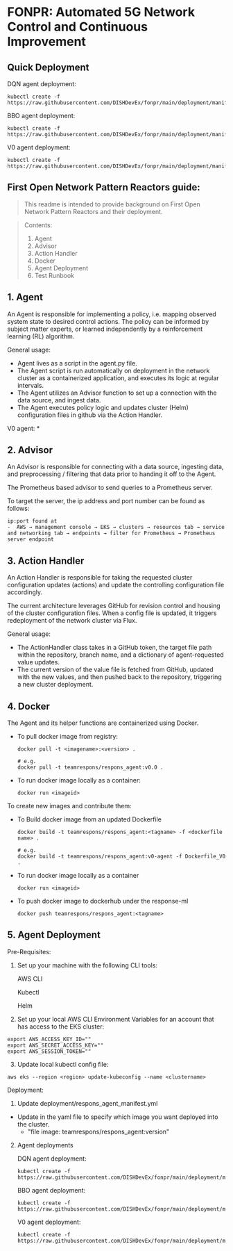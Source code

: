 # FONPR: Automated 5G Network Control and Continuous Improvement

## Quick Deployment 
DQN agent deployment:
```console
kubectl create -f https://raw.githubusercontent.com/DISHDevEx/fonpr/main/deployment/manifest_dqn_agent.yml
```
BBO agent deployment:
```console
kubectl create -f https://raw.githubusercontent.com/DISHDevEx/fonpr/main/deployment/manifest_bbo_agent.yml
```
V0 agent deployment:
```console
kubectl create -f https://raw.githubusercontent.com/DISHDevEx/fonpr/main/deployment/manifest_v0_agent.yml
```


## First Open Network Pattern Reactors guide: 
> This readme is intended to provide background on First Open Network Pattern Reactors and their deployment.

> Contents:
> 1. Agent <br/>
> 2. Advisor <br/>
> 3. Action Handler <br/>
> 4. Docker<br/>
> 5. Agent Deployment <br/>
> 6. Test Runbook <br/>

## __1. Agent__
An Agent is responsible for implementing a policy, i.e. mapping observed system state to desired control actions. The policy can be informed by subject matter experts, or learned independently by a reinforcement learning (RL) algorithm.

General usage:
* Agent lives as a script in the agent.py file.
* The Agent script is run automatically on deployment in the network cluster as a containerized application, and executes its logic at regular intervals.
* The Agent utilizes an Advisor function to set up a connection with the data source, and ingest data.
* The Agent executes policy logic and updates cluster (Helm) configuration files in github via the Action Handler. 

V0 agent:
 * 

## __2. Advisor__
An Advisor is responsible for connecting with a data source, ingesting data, and preprocessing / filtering that data prior to handing it off to the Agent.

The Prometheus based advisor to send queries to a Prometheus server.

To target the server, the ip address and port number can be found as follows:

    ip:port found at
    -  AWS → management console → EKS → clusters → resources tab → service and networking tab → endpoints → filter for Prometheus → Prometheus server endpoint


## __3. Action Handler__
An Action Handler is responsible for taking the requested cluster configuration updates (actions) and update the controlling configuration file accordingly.

The current architecture leverages GitHub for revision control and housing of the cluster configuration files. When a config file is updated, it triggers redeployment of the network cluster via Flux.

General usage:
* The ActionHandler class takes in a GitHub token, the target file path within the repository, branch name, and a dictionary of agent-requested value updates.
* The current version of the value file is fetched from GitHub, updated with the new values, and then pushed back to the repository, triggering a new cluster deployment.

## __4. Docker__
The Agent and its helper functions are containerized using Docker.

* To pull docker image from registry:
    
    ```console
    docker pull -t <imagename>:<version> . 
    
    # e.g.
    docker pull -t teamrespons/respons_agent:v0.0 .
    ```

* To run docker image locally as a container:
    ```console
    docker run <imageid>
    ```

To create new images and contribute them:

*  To Build docker image from an updated Dockerfile
    
    ```console
    docker build -t teamrespons/respons_agent:<tagname> -f <dockerfile name> .  
    
    # e.g. 
    docker build -t teamrespons/respons_agent:v0-agent -f Dockerfile_V0 .
    ```
* To run docker image locally as a container
    ```console
    docker run <imageid>
    ```

* To push docker image to dockerhub under the response-ml
    ```console
    docker push teamrespons/respons_agent:<tagname>
    ```

## __5. Agent Deployment__ 
Pre-Requisites:
1. Set up your machine with the following CLI tools:

    AWS CLI

    Kubectl

    Helm
    
2. Set up your local AWS CLI Environment Variables for an account that has access to the EKS cluster:
```console
export AWS_ACCESS_KEY_ID=""
export AWS_SECRET_ACCESS_KEY=""
export AWS_SESSION_TOKEN=""
```

3. Update local kubectl config file:

```console
aws eks --region <region> update-kubeconfig --name <clustername>
```
Deployment:
1. Update deployment/respons_agent_manifest.yml

* Update in the yaml file to specify which image you want deployed into the cluster.
     - "file image: teamrespons/respons_agent:version"

2. Agent deployments

    DQN agent deployment:
    ```console
    kubectl create -f https://raw.githubusercontent.com/DISHDevEx/fonpr/main/deployment/manifest_dqn_agent.yml
    ```
    BBO agent deployment:
    ```console
    kubectl create -f https://raw.githubusercontent.com/DISHDevEx/fonpr/main/deployment/manifest_bbo_agent.yml
    ```
    V0 agent deployment:
    ```console
    kubectl create -f https://raw.githubusercontent.com/DISHDevEx/fonpr/main/deployment/manifest_v0_agent.yml
    ```
